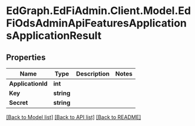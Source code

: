 # EdGraph.EdFiAdmin.Client.Model.EdFiOdsAdminApiFeaturesApplicationsApplicationResult

## Properties

Name | Type | Description | Notes
------------ | ------------- | ------------- | -------------
**ApplicationId** | **int** |  | 
**Key** | **string** |  | 
**Secret** | **string** |  | 

[[Back to Model list]](../README.md#documentation-for-models) [[Back to API list]](../README.md#documentation-for-api-endpoints) [[Back to README]](../README.md)

